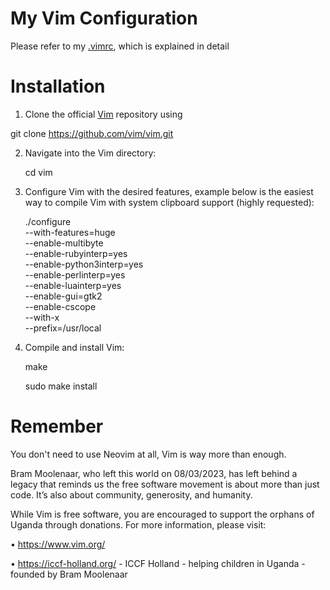 # My Vim Configuration

Please refer to my [.vimrc](https://github.com/nichohells/myVim/blob/main/.vimrc), which is explained in detail

# Installation

1. Clone the official [Vim](https://github.com/vim/vim) repository using

git clone https://github.com/vim/vim.git

2. Navigate into the Vim directory:

   cd vim

3. Configure Vim with the desired features,
   example below is the easiest way to compile Vim with system clipboard support (highly requested):

   ./configure \
    --with-features=huge \
    --enable-multibyte \
    --enable-rubyinterp=yes \
    --enable-python3interp=yes \
    --enable-perlinterp=yes \
    --enable-luainterp=yes \
    --enable-gui=gtk2 \
    --enable-cscope \
    --with-x \
    --prefix=/usr/local

4. Compile and install Vim:

   make

   sudo make install

# Remember

You don't need to use Neovim at all, Vim is way more than enough.

Bram Moolenaar, who left this world on 08/03/2023, has left behind a legacy that reminds us the free software movement is about more than just code. It’s also about community, generosity, and humanity.

While Vim is free software, you are encouraged to support the orphans of Uganda through donations. For more information, please visit:

• https://www.vim.org/

• https://iccf-holland.org/ - ICCF Holland - helping children in Uganda - founded by Bram Moolenaar
